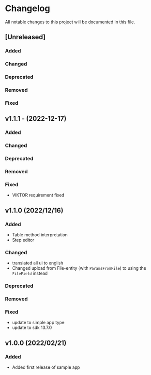 # Changelog
All notable changes to this project will be documented in this file.

## [Unreleased]
### Added

### Changed

### Deprecated

### Removed

### Fixed

## v1.1.1 - (2022-12-17)
### Added

### Changed

### Deprecated

### Removed

### Fixed
- VIKTOR requirement fixed

## v1.1.0 (2022/12/16)
### Added
- Table method interpretation
- Step editor

### Changed
- translated all ui to english
- Changed upload from File-entity (with `ParamsFromFile`) to using the `FileField` instead

### Deprecated

### Removed

### Fixed
- update to simple app type
- update to sdk 13.7.0

## v1.0.0 (2022/02/21)
### Added
- Added first release of sample app
